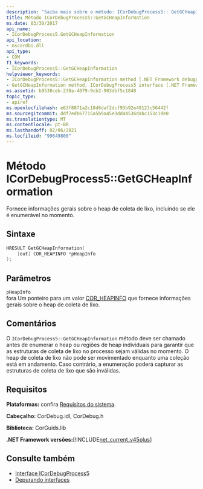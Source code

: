 ```yaml
---
description: 'Saiba mais sobre o método: ICorDebugProcess5:: GetGCHeapInformation'
title: Método ICorDebugProcess5::GetGCHeapInformation
ms.date: 03/30/2017
api_name:
- ICorDebugProcess5.GetGCHeapInformation
api_location:
- mscordbi.dll
api_type:
- COM
f1_keywords:
- ICorDebugProcess5::GetGCHeapInformation
helpviewer_keywords:
- ICorDebugProcess5::GetGCHeapInformation method [.NET Framework debugging]
- GetGCHeapInformation method, ICorDebugProcess5 interface [.NET Framework debugging]
ms.assetid: b9538ceb-230a-4079-9cb2-903dbf5c1848
topic_type:
- apiref
ms.openlocfilehash: e63f8871a2c18d6daf2dcf93b92e49123c56442f
ms.sourcegitcommit: ddf7edb67715a5b9a45e3dd44536dabc153c1de0
ms.translationtype: MT
ms.contentlocale: pt-BR
ms.lasthandoff: 02/06/2021
ms.locfileid: "99649800"
---
```

# <a name="icordebugprocess5getgcheapinformation-method"></a>Método ICorDebugProcess5::GetGCHeapInformation

Fornece informações gerais sobre o heap de coleta de lixo, incluindo se ele é enumerável no momento.  
  
## <a name="syntax"></a>Sintaxe  
  
```cpp  
HRESULT GetGCHeapInformation(  
    [out] COR_HEAPINFO *pHeapInfo  
);  
```  
  
## <a name="parameters"></a>Parâmetros  

 `pHeapInfo`  
 fora Um ponteiro para um valor [COR_HEAPINFO](cor-heapinfo-structure.md) que fornece informações gerais sobre o heap de coleta de lixo.  
  
## <a name="remarks"></a>Comentários  

 O `ICorDebugProcess5::GetGCHeapInformation` método deve ser chamado antes de enumerar o heap ou regiões de heap individuais para garantir que as estruturas de coleta de lixo no processo sejam válidas no momento. O heap de coleta de lixo não pode ser movimentado enquanto uma coleção está em andamento. Caso contrário, a enumeração poderá capturar as estruturas de coleta de lixo que são inválidas.  
  
## <a name="requirements"></a>Requisitos  

 **Plataformas:** confira [Requisitos do sistema](../../get-started/system-requirements.md).  
  
 **Cabeçalho:** CorDebug.idl, CorDebug.h  
  
 **Biblioteca:** CorGuids.lib  
  
 **.NET Framework versões:**[!INCLUDE[net_current_v45plus](../../../../includes/net-current-v45plus-md.md)]  
  
## <a name="see-also"></a>Consulte também

- [Interface ICorDebugProcess5](icordebugprocess5-interface.md)
- [Depurando interfaces](debugging-interfaces.md)
